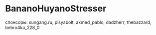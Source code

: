 # BananoHuyanoStresser
спонсоры: sungang.ru, pisyabolt, axmed_pablo, dadzherr, thebazzard, bebro4ka_228_0
